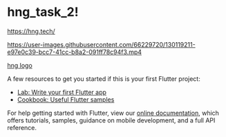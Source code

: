 # hng_task_2!
https://hng.tech/



https://user-images.githubusercontent.com/66229720/130119211-e97e0c39-bcc7-41cc-b8a2-091ff78c94f3.mp4 

[hng logo](https://user-images.githubusercontent.com/66229720/130119265-c83135fd-c40b-49fe-99dc-26eb4d2907aa.jpeg)



A few resources to get you started if this is your first Flutter project:

- [Lab: Write your first Flutter app](https://flutter.dev/docs/get-started/codelab)
- [Cookbook: Useful Flutter samples](https://flutter.dev/docs/cookbook)

For help getting started with Flutter, view our
[online documentation](https://flutter.dev/docs), which offers tutorials,
samples, guidance on mobile development, and a full API reference.
